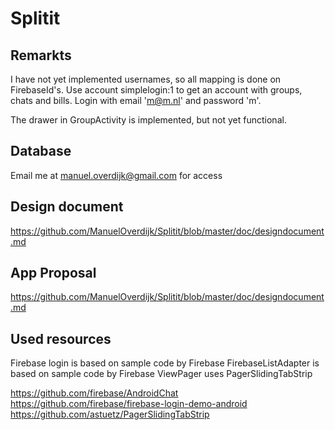 Splitit
=======
## Remarkts

I have not yet implemented usernames, so all mapping is done on FirebaseId's. Use account simplelogin:1 to get an account with groups, chats and bills. Login with email 'm@m.nl' and password 'm'. 

The drawer in GroupActivity is implemented, but not yet functional. 

## Database
Email me at manuel.overdijk@gmail.com for access

## Design document
https://github.com/ManuelOverdijk/Splitit/blob/master/doc/designdocument.md

## App Proposal 
https://github.com/ManuelOverdijk/Splitit/blob/master/doc/designdocument.md


## Used resources
Firebase login is based on sample code by Firebase
FirebaseListAdapter is based on sample code by Firebase
ViewPager uses PagerSlidingTabStrip

https://github.com/firebase/AndroidChat
https://github.com/firebase/firebase-login-demo-android
https://github.com/astuetz/PagerSlidingTabStrip
